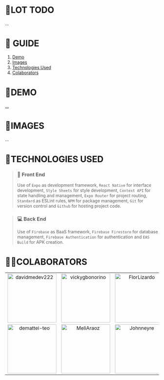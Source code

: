 # **📂LOT TODO**

...

# **📑 GUIDE**

<ol>
     <li><a href="#demo">Demo</a></li>
     <li><a href="#images">Images</a></li>
     <li><a href="#technologies-used">Technologies Used</a></li>
     <li><a href="#colaborators">Colaborators</a></li>
</ol>

# **🚀DEMO**

[...](...)

# **📸IMAGES**

...

# **💬TECHNOLOGIES USED**

> ### **💅 Front End**
>
> Use of `Expo` as development framework, `React Native` for interface development, `Style Sheets` for style development, `Context API` for state handling and management, `Expo Router` for project routing, `Standard` as ESLint rules, `NPM` for package management, `Git` for version control and `Github` for hosting project code.

> ### **💻 Back End**
>
> Use of `Firebase` as BaaS framework, `Firebase Firestore` for database management, `Firebase Authentication` for authentication and `EAS Build` for APK creation.

# **👨‍💻COLABORATORS**

<table>
 <tr>
   <td align="center" valign="middle">
     <a href="https://github.com/davidmedev222" target="_blank">
       <img src="https://res.cloudinary.com/dos3i5jqy/image/upload/v1676918409/me/davidprofile_bfcmde.png" alt="davidmedev222" width="160">
     </a>
   </td>
   <td align="center" valign="middle">
     <a href="https://github.com/vickygbonorino" target="_blank">
       <img src="https://unavatar.io/github/vickygbonorino" alt="vickygbonorino" width="160">
     </a>
   </td>
   <td align="center" valign="middle">
     <a href="https://github.com/FlorLizardo" target="_blank">
       <img src="https://unavatar.io/github/FlorLizardo" alt="FlorLizardo" width="160">
     </a>
   </td>
 </tr>
 <tr>
   <td align="center" valign="middle">
     <a href="https://github.com/demattei-teo" target="_blank">
       <img src="https://unavatar.io/github/demattei-teo" alt="demattei-teo" width="160">
     </a>
   </td>
   <td align="center" valign="middle">
     <a href="https://github.com/MeliAraoz" target="_blank">
       <img src="https://unavatar.io/github/MeliAraoz" alt="MeliAraoz" width="160">
     </a>
   </td>
   <td align="center" valign="middle">
     <a href="https://github.com/Johnneyre" target="_blank">
       <img src="https://unavatar.io/github/Johnneyre" alt="Johnneyre" width="160">
     </a>
   </td>
 </tr>
</table>
